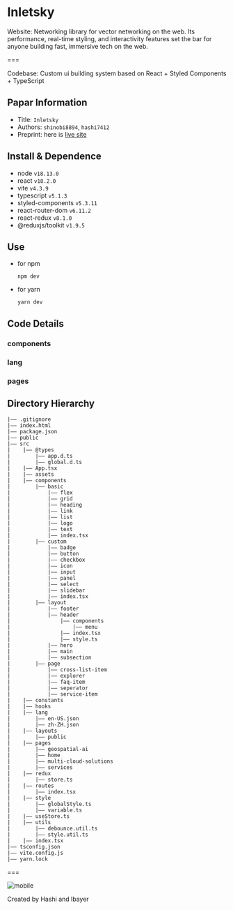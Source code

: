# Inletsky

Website:  Networking library for vector networking on the web. Its performance, real-time styling, and interactivity features set the bar for anyone building fast, immersive tech on the web.

===

Codebase:  Custom ui building system based on React + Styled Components + TypeScript

## Papar Information
- Title:  `Inletsky`
- Authors:  `shinobi8894`, `hashi7412`
- Preprint: here is [live site](https://main--inletsky-dev.netlify.app/)

## Install & Dependence
- node `v18.13.0`
- react `v18.2.0`
- vite `v4.3.9`
- typescript `v5.1.3`
- styled-components `v5.3.11`
- react-router-dom `v6.11.2`
- react-redux `v8.1.0`
- @reduxjs/toolkit `v1.9.5`

## Use
- for npm
  ```
  npm dev
  ```
- for yarn
  ```
  yarn dev
  ```

## Code Details

### components

### lang

### pages

## Directory Hierarchy
```
|—— .gitignore
|—— index.html
|—— package.json
|—— public
|—— src
|    |—— @types
|        |—— app.d.ts
|        |—— global.d.ts
|    |—— App.tsx
|    |—— assets
|    |—— components
|        |—— basic
|            |—— flex
|            |—— grid
|            |—— heading
|            |—— link
|            |—— list
|            |—— logo
|            |—— text
|            |—— index.tsx
|        |—— custom
|            |—— badge
|            |—— button
|            |—— checkbox
|            |—— icon
|            |—— input
|            |—— panel
|            |—— select
|            |—— slidebar
|            |—— index.tsx
|        |—— layout
|            |—— footer
|            |—— header
|                |—— components
|                    |—— menu
|                |—— index.tsx
|                |—— style.ts
|            |—— hero
|            |—— main
|            |—— subsection
|        |—— page
|            |—— cross-list-item
|            |—— explorer
|            |—— faq-item
|            |—— seperator
|            |—— service-item
|    |—— constants
|    |—— hooks
|    |—— lang
|        |—— en-US.json
|        |—— zh-ZH.json
|    |—— layouts
|        |—— public
|    |—— pages
|        |—— geospatial-ai
|        |—— home
|        |—— multi-cloud-solutions
|        |—— services
|    |—— redux
|        |—— store.ts
|    |—— routes
|        |—— index.tsx
|    |—— style
|        |—— globalStyle.ts
|        |—— variable.ts
|    |—— useStore.ts
|    |—— utils
|        |—— debounce.util.ts
|        |—— style.util.ts
|    |—— index.tsx
|—— tsconfig.json
|—— vite.config.js
|—— yarn.lock
```

===

![mobile](https://github.com/hashi7412/inletsky/assets/105185902/bd124198-1e44-4c4f-b689-f2dc1d383158)

Created by Hashi and lbayer
